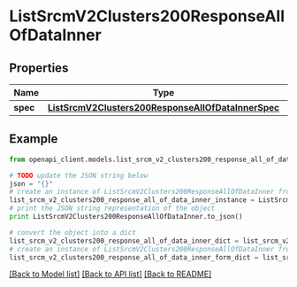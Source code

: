 # ListSrcmV2Clusters200ResponseAllOfDataInner


## Properties
Name | Type | Description | Notes
------------ | ------------- | ------------- | -------------
**spec** | [**ListSrcmV2Clusters200ResponseAllOfDataInnerSpec**](ListSrcmV2Clusters200ResponseAllOfDataInnerSpec.md) |  | [optional] 

## Example

```python
from openapi_client.models.list_srcm_v2_clusters200_response_all_of_data_inner import ListSrcmV2Clusters200ResponseAllOfDataInner

# TODO update the JSON string below
json = "{}"
# create an instance of ListSrcmV2Clusters200ResponseAllOfDataInner from a JSON string
list_srcm_v2_clusters200_response_all_of_data_inner_instance = ListSrcmV2Clusters200ResponseAllOfDataInner.from_json(json)
# print the JSON string representation of the object
print ListSrcmV2Clusters200ResponseAllOfDataInner.to_json()

# convert the object into a dict
list_srcm_v2_clusters200_response_all_of_data_inner_dict = list_srcm_v2_clusters200_response_all_of_data_inner_instance.to_dict()
# create an instance of ListSrcmV2Clusters200ResponseAllOfDataInner from a dict
list_srcm_v2_clusters200_response_all_of_data_inner_form_dict = list_srcm_v2_clusters200_response_all_of_data_inner.from_dict(list_srcm_v2_clusters200_response_all_of_data_inner_dict)
```
[[Back to Model list]](../ccloud/README.md#documentation-for-models) [[Back to API list]](../ccloud/README.md#documentation-for-api-endpoints) [[Back to README]](../ccloud/README.md)


